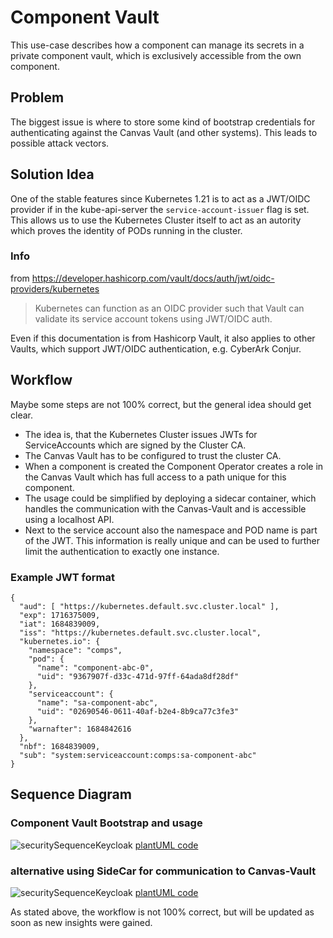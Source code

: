 # Component Vault

This use-case describes how a component can manage its secrets in a private component vault, which is exclusively accessible from the own component.

## Problem

The biggest issue is where to store some kind of bootstrap credentials for authenticating against the Canvas Vault (and other systems).
This leads to possible attack vectors. 

## Solution Idea

One of the stable features since Kubernetes 1.21 is to act as a JWT/OIDC provider if in the kube-api-server the `service-account-issuer` flag is set.
This allows us to use the Kubernetes Cluster itself to act as an autority which proves the identity of PODs running in the cluster.

### Info

from https://developer.hashicorp.com/vault/docs/auth/jwt/oidc-providers/kubernetes

> Kubernetes can function as an OIDC provider such that Vault can validate its service account tokens using JWT/OIDC auth.

Even if this documentation is from Hashicorp Vault, it also applies to other Vaults, which support JWT/OIDC authentication, e.g. CyberArk Conjur.

## Workflow

Maybe some steps are not 100% correct, but the general idea should get clear. 

* The idea is, that the Kubernetes Cluster issues JWTs for ServiceAccounts which are signed by the Cluster CA.
* The Canvas Vault has to be configured to trust the cluster CA.
* When a component is created the Component Operator creates a role in the Canvas Vault which has full access to a path unique for this component.
* The usage could be simplified by deploying a sidecar container, which handles the communication with the Canvas-Vault and is accessible using a localhost API.
* Next to the service account also the namespace and POD name is part of the JWT. This information is really unique and can be used to further limit the authentication to exactly one instance.

### Example JWT format

```
{
  "aud": [ "https://kubernetes.default.svc.cluster.local" ],
  "exp": 1716375009,
  "iat": 1684839009,
  "iss": "https://kubernetes.default.svc.cluster.local",
  "kubernetes.io": {
    "namespace": "comps",
    "pod": {
      "name": "component-abc-0",
      "uid": "9367907f-d33c-471d-97ff-64ada8df28df"
    },
    "serviceaccount": {
      "name": "sa-component-abc",
      "uid": "02690546-0611-40af-b2e4-8b9ca77c3fe3"
    },
    "warnafter": 1684842616
  },
  "nbf": 1684839009,
  "sub": "system:serviceaccount:comps:sa-component-abc"
}
```


## Sequence Diagram

### Component Vault Bootstrap and usage

![securitySequenceKeycloak](http://www.plantuml.com/plantuml/proxy?cache=no&src=https://raw.githubusercontent.com/tmforum-oda/oda-canvas/master/usecase-library/pumlFiles/componentVault-bootstrap-and-usage.puml)
[plantUML code](pumlFiles/componentVault-bootstrap-and-usage.puml)

### alternative using SideCar for communication to Canvas-Vault

![securitySequenceKeycloak](http://www.plantuml.com/plantuml/proxy?cache=no&src=https://raw.githubusercontent.com/tmforum-oda/oda-canvas/master/usecase-library/pumlFiles/componentVault-bootstrap-and-usage-with-sidecar.puml)
[plantUML code](pumlFiles/componentVault-bootstrap-and-usage-with-sidecar.puml)

As stated above, the workflow is not 100% correct, but will be updated as soon as new insights were gained.
